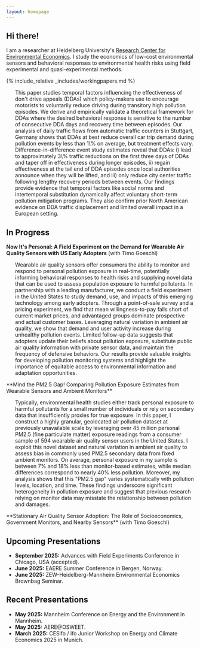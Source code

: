 ```yaml
---
layout: homepage
---
```


## Hi there!

I am a researcher at Heidelberg University's [Research Center for Environmental Economics](https://www.awi.uni-heidelberg.de/en/research/environmental-economics). I study the economics of low-cost environmental sensors and behavioral responses to environmental health risks using field experimental and quasi-experimental methods. 

{% include_relative _includes/workingpapers.md %}
<ul> <li style="list-style-type: none;">This paper studies temporal factors influencing the effectiveness of don't drive appeals (DDAs) which policy-makers use to encourage motorists to voluntarily reduce driving during transitory high pollution episodes. We derive and empirically validate a theoretical framework for DDAs where the desired behavioral response is sensitive to the number of consecutive DDA days and recovery time between episodes. Our analysis of daily traffic flows from automatic traffic counters in Stuttgart, Germany shows that DDAs at best reduce overall car trip demand during pollution events by less than 1\% on average, but treatment effects vary. Difference-in-difference event study estimates reveal that DDAs: i) lead to approximately 3\% traffic reductions on the first three days of DDAs and taper off in effectiveness during longer episodes, ii) regain effectiveness at the tail end of DDA episodes once local authorities announce when they will be lifted, and iii) only reduce city center traffic following lengthy recovery periods between events. Our findings provide evidence that temporal factors like social norms and intertemporal substitution dynamically affect voluntary short-term pollution mitigation programs. They also confirm prior North American evidence on DDA traffic displacement and limited overall impact in a European setting.</li></ul>

## In Progress

**Now It's Personal: A Field Experiment on the Demand for Wearable Air Quality Sensors with US Early Adopters** (with Timo Goeschl)
<ul> <li style="list-style-type: none;">Wearable air quality sensors offer consumers the ability to monitor and respond to personal pollution exposure in real-time, potentially informing behavioral responses to health risks and supplying novel data that can be used to assess population exposure to harmful pollutants. In partnership with a leading manufacturer, we conduct a field experiment in the United States to study demand, use, and impacts of this emerging technology among early adopters. Through a point-of-sale survey and a pricing experiment, we find that mean willingness-to-pay falls short of current market prices, and advantaged groups dominate prospective and actual customer bases. Leveraging natural variation in ambient air quality, we show that demand and user activity increase during unhealthy pollution events. Limited follow-up data suggests that adopters update their beliefs about pollution exposure, substitute public air quality information with private sensor data, and maintain the frequency of defensive behaviors. Our results provide valuable insights for developing pollution monitoring systems and highlight the importance of equitable access to environmental information and adaptation opportunities.</li></ul>
**Mind the PM2.5 Gap! Comparing Pollution Exposure Estimates from Wearable Sensors and Ambient Monitors**   
<ul> <li style="list-style-type: none;">Typically, environmental health studies either track personal exposure to harmful pollutants for a small number of individuals or rely on secondary data that insufficiently proxies for true exposure. In this paper, I construct a highly granular, geolocated air pollution dataset at previously unavailable scale by leveraging over 45 million personal PM2.5 (fine particulate matter) exposure readings from a consumer sample of 594 wearable air quality sensor users in the United States. I exploit this novel dataset and natural variation in ambient air quality to assess bias in commonly used PM2.5 secondary data from fixed ambient monitors. On average, personal exposure in my sample is between 7&percnt; and 18&percnt; less than monitor-based estimates, while median differences correspond to nearly 40&percnt; less pollution. Moreover, my analysis shows that this "PM2.5 gap" varies systematically with pollution levels, location, and time. These findings underscore significant heterogeneity in pollution exposure and suggest that previous research relying on monitor data may misstate the relationship between pollution and damages.</li></ul>
**Stationary Air Quality Sensor Adoption: The Role of Socioeconomics, Government Monitors, and Nearby Sensors** (with Timo Goeschl)  
  


## Upcoming Presentations
- **September 2025:** Advances with Field Experiments Conference in Chicago, USA (accepted).
- **June 2025:** EAERE Summer Conference in Bergen, Norway.
- **June 2025:** ZEW-Heidelberg-Mannheim Environmental Economics Brownbag Seminar.

## Recent Presentations
- **May 2025:** Mannheim Conference on Energy and the Environment in Mannheim.
- **May 2025:** AERE@OSWEET. 
- **March 2025:** CESifo / ifo Junior Workshop on Energy and Climate Economics 2025 in Munich.